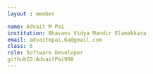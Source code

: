 ```yaml
--- 
layout : member 

name: Advait M Pai
institution: Bhavans Vidya Mandir Elamakkara
email: advaitmpai.6a@gmail.com
class: 6
role: Software Developer 
githubID:AdvaitPai908
--- 
```

